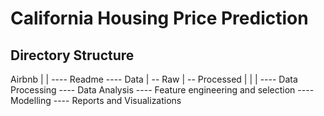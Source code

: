 # California Housing Price Prediction

## Directory Structure

Airbnb
|
|
---- Readme
---- Data
      |
      -- Raw
      |
      -- Processed
      |
|
|
---- Data Processing
---- Data Analysis
---- Feature engineering and selection
---- Modelling
---- Reports and Visualizations
